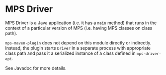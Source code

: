 # MPS Driver

MPS Driver is a Java application (i.e. it has a `main` method) that runs in the context of a particular version of MPS
(i.e. having MPS classes on class path).

`mps-maven-plugin` does not depend on this module directly or indirectly. Instead, the plugin starts `Driver` in
a separate process with appropriate class path and pass it a serialized instance of a class defined in `mps-driver-api`.

See Javadoc for more details.